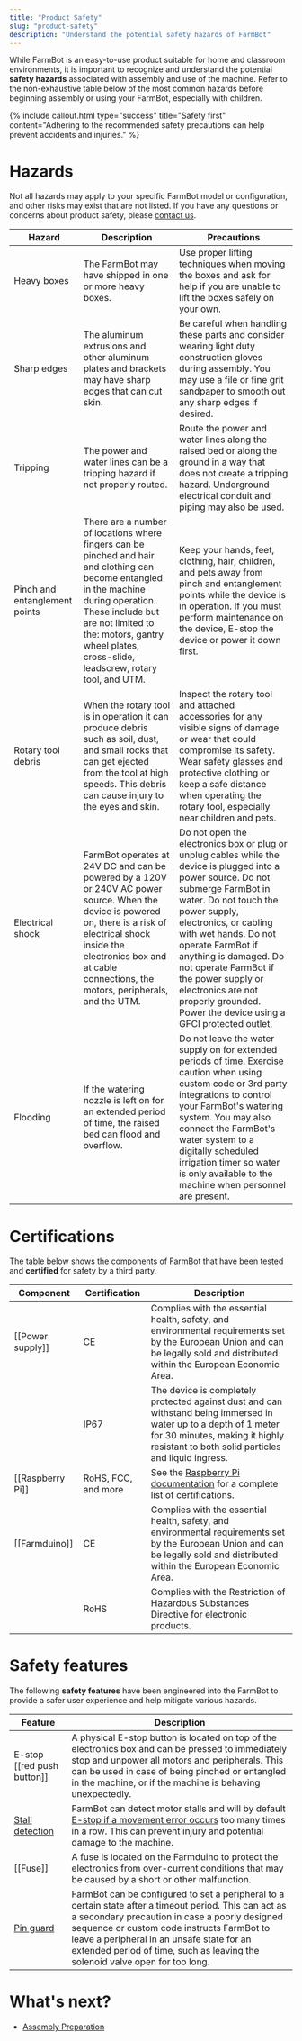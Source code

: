```yaml
---
title: "Product Safety"
slug: "product-safety"
description: "Understand the potential safety hazards of FarmBot"
---
```


While FarmBot is an easy-to-use product suitable for home and classroom environments, it is important to recognize and understand the potential **safety hazards** associated with assembly and use of the machine. Refer to the non-exhaustive table below of the most common hazards before beginning assembly or using your FarmBot, especially with children.

{%
include callout.html
type="success"
title="Safety first"
content="Adhering to the recommended safety precautions can help prevent accidents and injuries."
%}

# Hazards

Not all hazards may apply to your specific FarmBot model or configuration, and other risks may exist that are not listed. If you have any questions or concerns about product safety, please [contact us](mailto:contact@farm.bot).

|Hazard|Description|Precautions|
|------|-----------|-----------|
|Heavy boxes|The FarmBot may have shipped in one or more heavy boxes.|Use proper lifting techniques when moving the boxes and ask for help if you are unable to lift the boxes safely on your own.
|Sharp edges|The aluminum extrusions and other aluminum plates and brackets may have sharp edges that can cut skin.|Be careful when handling these parts and consider wearing light duty construction gloves during assembly. You may use a file or fine grit sandpaper to smooth out any sharp edges if desired.
|Tripping|The power and water lines can be a tripping hazard if not properly routed.|Route the power and water lines along the raised bed or along the ground in a way that does not create a tripping hazard. Underground electrical conduit and piping may also be used.
|Pinch and entanglement points|There are a number of locations where fingers can be pinched and hair and clothing can become entangled in the machine during operation. These include but are not limited to the: motors, gantry wheel plates, cross-slide, leadscrew, rotary tool, and UTM.|Keep your hands, feet, clothing, hair, children, and pets away from pinch and entanglement points while the device is in operation. If you must perform maintenance on the device, E-stop the device or power it down first.
|Rotary tool debris|When the rotary tool is in operation it can produce debris such as soil, dust, and small rocks that can get ejected from the tool at high speeds. This debris can cause injury to the eyes and skin.|Inspect the rotary tool and attached accessories for any visible signs of damage or wear that could compromise its safety. Wear safety glasses and protective clothing or keep a safe distance when operating the rotary tool, especially near children and pets.
|Electrical shock|FarmBot operates at 24V DC and can be powered by a 120V or 240V AC power source. When the device is powered on, there is a risk of electrical shock inside the electronics box and at cable connections, the motors, peripherals, and the UTM.|Do not open the electronics box or plug or unplug cables while the device is plugged into a power source. Do not submerge FarmBot in water. Do not touch the power supply, electronics, or cabling with wet hands. Do not operate FarmBot if anything is damaged. Do not operate FarmBot if the power supply or electronics are not properly grounded. Power the device using a GFCI protected outlet.
|Flooding|If the watering nozzle is left on for an extended period of time, the raised bed can flood and overflow.|Do not leave the water supply on for extended periods of time. Exercise caution when using custom code or 3rd party integrations to control your FarmBot's watering system. You may also connect the FarmBot's water system to a digitally scheduled irrigation timer so water is only available to the machine when personnel are present.

# Certifications

The table below shows the components of FarmBot that have been tested and **certified** for safety by a third party.

|Component|Certification|Description|
|---------|-------------|-----------|
|[[Power supply]]|CE|Complies with the essential health, safety, and environmental requirements set by the European Union and can be legally sold and distributed within the European Economic Area.
|<i></i>|IP67|The device is completely protected against dust and can withstand being immersed in water up to a depth of 1 meter for 30 minutes, making it highly resistant to both solid particles and liquid ingress.
|[[Raspberry Pi]]|RoHS, FCC, and more|See the [Raspberry Pi documentation](https://pip.raspberrypi.com/) for a complete list of certifications.
|[[Farmduino]]|CE|Complies with the essential health, safety, and environmental requirements set by the European Union and can be legally sold and distributed within the European Economic Area.
|<i></i>|RoHS|Complies with the Restriction of Hazardous Substances Directive for electronic products.

# Safety features

The following **safety features** have been engineered into the FarmBot to provide a safer user experience and help mitigate various hazards.

|Feature|Description|
|-------|-----------|
|E-stop [[red push button]]|A physical E-stop button is located on top of the electronics box and can be pressed to immediately stop and unpower all motors and peripherals. This can be used in case of being pinched or entangled in the machine, or if the machine is behaving unexpectedly.
|[Stall detection](https://software.farm.bot/docs/stall-detection-hardware)|FarmBot can detect motor stalls and will by default [E-stop if a movement error occurs](https://my.farm.bot/app/designer/settings?highlight=e-stop_on_movement_error) too many times in a row. This can prevent injury and potential damage to the machine.
|[[Fuse]]|A fuse is located on the Farmduino to protect the electronics from over-current conditions that may be caused by a short or other malfunction.
|[Pin guard](https://my.farm.bot/app/designer/settings?highlight=pin_guard)|FarmBot can be configured to set a peripheral to a certain state after a timeout period. This can act as a secondary precaution in case a poorly designed sequence or custom code instructs FarmBot to leave a peripheral in an unsafe state for an extended period of time, such as leaving the solenoid valve open for too long.

# What's next?

 * [Assembly Preparation](assembly-preparation.md)
